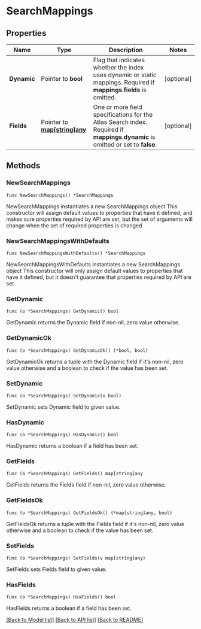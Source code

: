 # SearchMappings

## Properties

Name | Type | Description | Notes
------------ | ------------- | ------------- | -------------
**Dynamic** | Pointer to **bool** | Flag that indicates whether the index uses dynamic or static mappings. Required if **mappings.fields** is omitted. | [optional] 
**Fields** | Pointer to [**map[string]any**](interface{}.md) | One or more field specifications for the Atlas Search index. Required if **mappings.dynamic** is omitted or set to **false**. | [optional] 

## Methods

### NewSearchMappings

`func NewSearchMappings() *SearchMappings`

NewSearchMappings instantiates a new SearchMappings object
This constructor will assign default values to properties that have it defined,
and makes sure properties required by API are set, but the set of arguments
will change when the set of required properties is changed

### NewSearchMappingsWithDefaults

`func NewSearchMappingsWithDefaults() *SearchMappings`

NewSearchMappingsWithDefaults instantiates a new SearchMappings object
This constructor will only assign default values to properties that have it defined,
but it doesn't guarantee that properties required by API are set

### GetDynamic

`func (o *SearchMappings) GetDynamic() bool`

GetDynamic returns the Dynamic field if non-nil, zero value otherwise.

### GetDynamicOk

`func (o *SearchMappings) GetDynamicOk() (*bool, bool)`

GetDynamicOk returns a tuple with the Dynamic field if it's non-nil, zero value otherwise
and a boolean to check if the value has been set.

### SetDynamic

`func (o *SearchMappings) SetDynamic(v bool)`

SetDynamic sets Dynamic field to given value.

### HasDynamic

`func (o *SearchMappings) HasDynamic() bool`

HasDynamic returns a boolean if a field has been set.
### GetFields

`func (o *SearchMappings) GetFields() map[string]any`

GetFields returns the Fields field if non-nil, zero value otherwise.

### GetFieldsOk

`func (o *SearchMappings) GetFieldsOk() (*map[string]any, bool)`

GetFieldsOk returns a tuple with the Fields field if it's non-nil, zero value otherwise
and a boolean to check if the value has been set.

### SetFields

`func (o *SearchMappings) SetFields(v map[string]any)`

SetFields sets Fields field to given value.

### HasFields

`func (o *SearchMappings) HasFields() bool`

HasFields returns a boolean if a field has been set.

[[Back to Model list]](../README.md#documentation-for-models) [[Back to API list]](../README.md#documentation-for-api-endpoints) [[Back to README]](../README.md)


